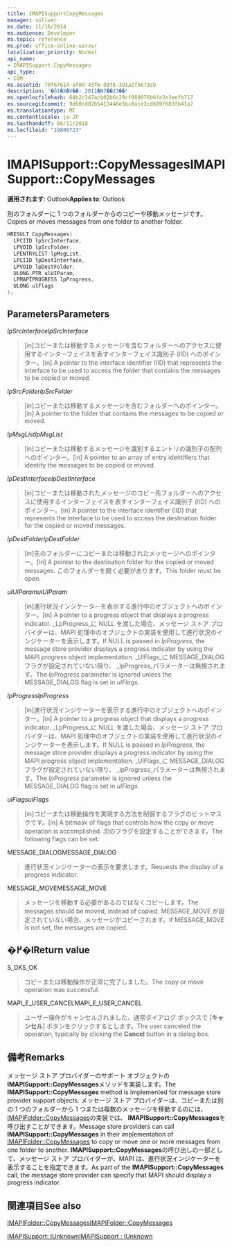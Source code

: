 ```yaml
---
title: IMAPISupportCopyMessages
manager: soliver
ms.date: 11/16/2014
ms.audience: Developer
ms.topic: reference
ms.prod: office-online-server
localization_priority: Normal
api_name:
- IMAPISupport.CopyMessages
api_type:
- COM
ms.assetid: 70f67614-af0d-43f6-99f6-391a2f5673cb
description: '�ŏI�X�V��: 2011�N7��23��'
ms.openlocfilehash: 64b2c147acb02b6c29cf080076b6fe2e3eefb717
ms.sourcegitcommit: 9d60cd82b5413446e5bc8ace2cd689f683fb41a7
ms.translationtype: MT
ms.contentlocale: ja-JP
ms.lasthandoff: 06/11/2018
ms.locfileid: "19800723"
---
```

# <a name="imapisupportcopymessages"></a><span data-ttu-id="2f29c-103">IMAPISupport::CopyMessages</span><span class="sxs-lookup"><span data-stu-id="2f29c-103">IMAPISupport::CopyMessages</span></span>

  
  
<span data-ttu-id="2f29c-104">**適用されます**: Outlook</span><span class="sxs-lookup"><span data-stu-id="2f29c-104">**Applies to**: Outlook</span></span> 
  
<span data-ttu-id="2f29c-105">別のフォルダーに 1 つのフォルダーからのコピーや移動メッセージです。</span><span class="sxs-lookup"><span data-stu-id="2f29c-105">Copies or moves messages from one folder to another folder.</span></span>
  
```cpp
HRESULT CopyMessages(
  LPCIID lpSrcInterface,
  LPVOID lpSrcFolder,
  LPENTRYLIST lpMsgList,
  LPCIID lpDestInterface,
  LPVOID lpDestFolder,
  ULONG_PTR ulUIParam,
  LPMAPIPROGRESS lpProgress,
  ULONG ulFlags
);
```

## <a name="parameters"></a><span data-ttu-id="2f29c-106">Parameters</span><span class="sxs-lookup"><span data-stu-id="2f29c-106">Parameters</span></span>

 <span data-ttu-id="2f29c-107">_lpSrcInterface_</span><span class="sxs-lookup"><span data-stu-id="2f29c-107">_lpSrcInterface_</span></span>
  
> <span data-ttu-id="2f29c-108">[in]コピーまたは移動するメッセージを含むフォルダーへのアクセスに使用するインターフェイスを表すインターフェイス識別子 (IID) へのポインター。</span><span class="sxs-lookup"><span data-stu-id="2f29c-108">[in] A pointer to the interface identifier (IID) that represents the interface to be used to access the folder that contains the messages to be copied or moved.</span></span>
    
 <span data-ttu-id="2f29c-109">_lpSrcFolder_</span><span class="sxs-lookup"><span data-stu-id="2f29c-109">_lpSrcFolder_</span></span>
  
> <span data-ttu-id="2f29c-110">[in]コピーまたは移動するメッセージを含むフォルダーへのポインター。</span><span class="sxs-lookup"><span data-stu-id="2f29c-110">[in] A pointer to the folder that contains the messages to be copied or moved.</span></span>
    
 <span data-ttu-id="2f29c-111">_lpMsgList_</span><span class="sxs-lookup"><span data-stu-id="2f29c-111">_lpMsgList_</span></span>
  
> <span data-ttu-id="2f29c-112">[in]コピーまたは移動するメッセージを識別するエントリの識別子の配列へのポインター。</span><span class="sxs-lookup"><span data-stu-id="2f29c-112">[in] A pointer to an array of entry identifiers that identify the messages to be copied or moved.</span></span> 
    
 <span data-ttu-id="2f29c-113">_lpDestInterface_</span><span class="sxs-lookup"><span data-stu-id="2f29c-113">_lpDestInterface_</span></span>
  
> <span data-ttu-id="2f29c-114">[in]コピーまたは移動されたメッセージのコピー先フォルダーへのアクセスに使用するインターフェイスを表すインターフェイス識別子 (IID) へのポインター。</span><span class="sxs-lookup"><span data-stu-id="2f29c-114">[in] A pointer to the interface identifier (IID) that represents the interface to be used to access the destination folder for the copied or moved messages.</span></span>
    
 <span data-ttu-id="2f29c-115">_lpDestFolder_</span><span class="sxs-lookup"><span data-stu-id="2f29c-115">_lpDestFolder_</span></span>
  
> <span data-ttu-id="2f29c-116">[in]先のフォルダーにコピーまたは移動されたメッセージへのポインター。</span><span class="sxs-lookup"><span data-stu-id="2f29c-116">[in] A pointer to the destination folder for the copied or moved messages.</span></span> <span data-ttu-id="2f29c-117">このフォルダーを開く必要があります。</span><span class="sxs-lookup"><span data-stu-id="2f29c-117">This folder must be open.</span></span>
    
 <span data-ttu-id="2f29c-118">_ulUIParam_</span><span class="sxs-lookup"><span data-stu-id="2f29c-118">_ulUIParam_</span></span>
  
> <span data-ttu-id="2f29c-119">[in]進行状況インジケーターを表示する進行中のオブジェクトへのポインター。</span><span class="sxs-lookup"><span data-stu-id="2f29c-119">[in] A pointer to a progress object that displays a progress indicator.</span></span> <span data-ttu-id="2f29c-120">_LpProgress_に NULL を渡した場合、メッセージ ストア プロバイダーは、MAPI 処理中のオブジェクトの実装を使用して進行状況のインジケーターを表示します。</span><span class="sxs-lookup"><span data-stu-id="2f29c-120">If NULL is passed in  _lpProgress_, the message store provider displays a progress indicator by using the MAPI progress object implementation.</span></span> <span data-ttu-id="2f29c-121">_UlFlags_に MESSAGE_DIALOG フラグが設定されていない限り、 _lpProgress_パラメーターは無視されます。</span><span class="sxs-lookup"><span data-stu-id="2f29c-121">The  _lpProgress_ parameter is ignored unless the MESSAGE_DIALOG flag is set in  _ulFlags_.</span></span>
    
 <span data-ttu-id="2f29c-122">_lpProgress_</span><span class="sxs-lookup"><span data-stu-id="2f29c-122">_lpProgress_</span></span>
  
> <span data-ttu-id="2f29c-123">[in]進行状況インジケーターを表示する進行中のオブジェクトへのポインター。</span><span class="sxs-lookup"><span data-stu-id="2f29c-123">[in] A pointer to a progress object that displays a progress indicator.</span></span> <span data-ttu-id="2f29c-124">_LpProgress_に NULL を渡した場合、メッセージ ストア プロバイダーは、MAPI 処理中のオブジェクトの実装を使用して進行状況のインジケーターを表示します。</span><span class="sxs-lookup"><span data-stu-id="2f29c-124">If NULL is passed in  _lpProgress_, the message store provider displays a progress indicator by using the MAPI progress object implementation.</span></span> <span data-ttu-id="2f29c-125">_UlFlags_に MESSAGE_DIALOG フラグが設定されていない限り、 _lpProgress_パラメーターは無視されます。</span><span class="sxs-lookup"><span data-stu-id="2f29c-125">The  _lpProgress_ parameter is ignored unless the MESSAGE_DIALOG flag is set in  _ulFlags_.</span></span>
    
 <span data-ttu-id="2f29c-126">_ulFlags_</span><span class="sxs-lookup"><span data-stu-id="2f29c-126">_ulFlags_</span></span>
  
> <span data-ttu-id="2f29c-127">[in]コピーまたは移動操作を実現する方法を制御するフラグのビットマスクです。</span><span class="sxs-lookup"><span data-stu-id="2f29c-127">[in] A bitmask of flags that controls how the copy or move operation is accomplished.</span></span> <span data-ttu-id="2f29c-128">次のフラグを設定することができます。</span><span class="sxs-lookup"><span data-stu-id="2f29c-128">The following flags can be set:</span></span>
    
<span data-ttu-id="2f29c-129">MESSAGE_DIALOG</span><span class="sxs-lookup"><span data-stu-id="2f29c-129">MESSAGE_DIALOG</span></span> 
  
> <span data-ttu-id="2f29c-130">進行状況インジケーターの表示を要求します。</span><span class="sxs-lookup"><span data-stu-id="2f29c-130">Requests the display of a progress indicator.</span></span>
    
<span data-ttu-id="2f29c-131">MESSAGE_MOVE</span><span class="sxs-lookup"><span data-stu-id="2f29c-131">MESSAGE_MOVE</span></span> 
  
> <span data-ttu-id="2f29c-132">メッセージを移動する必要があるのではなくコピーします。</span><span class="sxs-lookup"><span data-stu-id="2f29c-132">The messages should be moved, instead of copied.</span></span> <span data-ttu-id="2f29c-133">MESSAGE_MOVE が設定されていない場合、メッセージがコピーされます。</span><span class="sxs-lookup"><span data-stu-id="2f29c-133">If MESSAGE_MOVE is not set, the messages are copied.</span></span>
    
## <a name="return-value"></a><span data-ttu-id="2f29c-134">�߂�l</span><span class="sxs-lookup"><span data-stu-id="2f29c-134">Return value</span></span>

<span data-ttu-id="2f29c-135">S_OK</span><span class="sxs-lookup"><span data-stu-id="2f29c-135">S_OK</span></span> 
  
> <span data-ttu-id="2f29c-136">コピーまたは移動操作が正常に完了しました。</span><span class="sxs-lookup"><span data-stu-id="2f29c-136">The copy or move operation was successful.</span></span>
    
<span data-ttu-id="2f29c-137">MAPI_E_USER_CANCEL</span><span class="sxs-lookup"><span data-stu-id="2f29c-137">MAPI_E_USER_CANCEL</span></span> 
  
> <span data-ttu-id="2f29c-138">ユーザー操作がキャンセルされました、通常ダイアログ ボックスで [**キャンセル**] ボタンをクリックするとします。</span><span class="sxs-lookup"><span data-stu-id="2f29c-138">The user canceled the operation, typically by clicking the **Cancel** button in a dialog box.</span></span> 
    
## <a name="remarks"></a><span data-ttu-id="2f29c-139">備考</span><span class="sxs-lookup"><span data-stu-id="2f29c-139">Remarks</span></span>

<span data-ttu-id="2f29c-140">メッセージ ストア プロバイダーのサポート オブジェクトの**IMAPISupport::CopyMessages**メソッドを実装します。</span><span class="sxs-lookup"><span data-stu-id="2f29c-140">The **IMAPISupport::CopyMessages** method is implemented for message store provider support objects.</span></span> <span data-ttu-id="2f29c-141">メッセージ ストア プロバイダーは、コピーまたは別の 1 つのフォルダーから 1 つまたは複数のメッセージを移動するのには、 [IMAPIFolder::CopyMessages](imapifolder-copymessages.md)の実装では、 **IMAPISupport::CopyMessages**を呼び出すことができます。</span><span class="sxs-lookup"><span data-stu-id="2f29c-141">Message store providers can call **IMAPISupport::CopyMessages** in their implementation of [IMAPIFolder::CopyMessages](imapifolder-copymessages.md) to copy or move one or more messages from one folder to another.</span></span> <span data-ttu-id="2f29c-142">**IMAPISupport::CopyMessages**の呼び出しの一部として、メッセージ ストア プロバイダーが、MAPI は、進行状況インジケーターを表示することを指定できます。</span><span class="sxs-lookup"><span data-stu-id="2f29c-142">As part of the **IMAPISupport::CopyMessages** call, the message store provider can specify that MAPI should display a progress indicator.</span></span> 
  
## <a name="see-also"></a><span data-ttu-id="2f29c-143">関連項目</span><span class="sxs-lookup"><span data-stu-id="2f29c-143">See also</span></span>



[<span data-ttu-id="2f29c-144">IMAPIFolder::CopyMessages</span><span class="sxs-lookup"><span data-stu-id="2f29c-144">IMAPIFolder::CopyMessages</span></span>](imapifolder-copymessages.md)
  
[<span data-ttu-id="2f29c-145">IMAPISupport: IUnknown</span><span class="sxs-lookup"><span data-stu-id="2f29c-145">IMAPISupport : IUnknown</span></span>](imapisupportiunknown.md)

